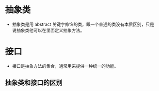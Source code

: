 
# 抽象类
- 抽象类是用 abstract 关键字修饰的类，跟一个普通的类没有本质区别，只是说抽象类他可以在里面定义抽象方法。

# 接口

- 接口是抽象方法的集合，通常用来提供一种统一的功能。


## 抽象类和接口的区别
